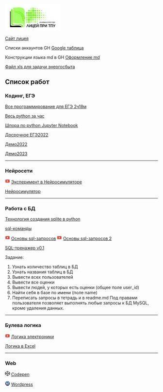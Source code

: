 ![](logo.jpg)

[Сайт лицея](https://portal.tpu.ru/lyceum)

Списки аккаунтов GH [Google таблица](http://clck.ru/326VLa)

Конструкции языка md в GH  [Оформление md](https://gist.github.com/Jekins/2bf2d0638163f1294637#Links)

[Файл xls для задачи энергосбыта](https://github.com/lyctpu/help/blob/main/Исполнение_Томскэнергосбыт%20в%20ЕИС_.xls)

## Список работ

### Кодинг, ЕГЭ

[Все программирование для ЕГЭ 2ч18м](https://www.youtube.com/watch?v=iTFwN9ckS9k)

[Весь python за час](https://www.youtube.com/watch?v=-v5m3XnVpC8)

[Шпора по python Jupyter Notebook](https://github.com/pavka21/commit/blob/main/python%20шпора.ipynb)

[Досрочное ЕГЭ2022](https://100ballnik.com/%D0%B2%D0%B0%D1%80%D0%B8%D0%B0%D0%BD%D1%82-%D1%81-%D0%B4%D0%BE%D1%81%D1%80%D0%BE%D1%87%D0%BD%D0%BE%D0%B3%D0%BE-%D0%B5%D0%B3%D1%8D-2022-%D0%BF%D0%BE-%D0%B8%D0%BD%D1%84%D0%BE%D1%80%D0%BC%D0%B0%D1%82/?ysclid=l9i2tuwgl4196137770)

[Демо2022](https://github.com/pavka21/ege/blob/main/2023demo/ege2023.ipynb)

[Демо2023](https://github.com/pavka21/ege/blob/main/2022demo/ege2022.ipynb)

------
### Нейросети

![Урок на youtube](youtube16.png) [Эксперимент в Нейросимуляторе](https://www.youtube.com/watch?v=n9_gP_ZoviA)


[Нейросимулятор](https://www.lbai.ru/#;show;install)

-----
### Работа с БД

[Технология создания sqlite в python](https://pythonru.com/osnovy/sqlite-v-python)

[sql-команды](https://tproger.ru/translations/sql-recap/)

![Урок на youtube](youtube16.png) [Основы sql-запросов](https://youtu.be/_-3rTE8ygnI)
![Урок на youtube](youtube16.png) [Основы sql-запросов 2](https://www.youtube.com/watch?v=pSg8qlMXKf4)



[SQL-тренажер v0.1](https://github.com/lyctpu/help/blob/main/dbsql_client_v0.1.exe)

Задание:
1. Узнать количество таблиц в БД
2. Узнать названия таблиц в БД
3. Вывести всех пользователей
4. Вывести все оценки
5. Вывести людей, у которых есть оценки (общее поле user_id)
6. Найти себя в базе по имени (поле name)
6. Переписать запросы в тетрадь и в readme.md
Под правами пользователя позволяет выполнять любые запросы к БД MySQL, кроме удаления данных.

------
### Булева логика

![Урок на youtube](youtube16.png) [Логика электроники](https://www.youtube.com/watch?v=rva16jfbdWE)

[Логика в Excel](https://urok.1sept.ru/articles/519412?ysclid=l9987yvlcg727714146)

-----
### Web

![](free-icon-codepen-2111501.png) [Codepen](https://codepen.io/)

![](wordpress256.png) [Wordpress](https://wordpress.com/ru/)
